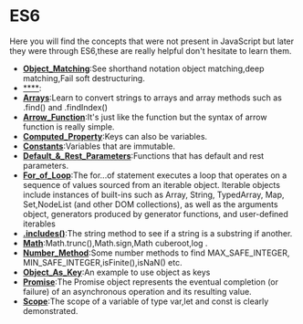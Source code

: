 # ES6

Here you will find the concepts that were not present in JavaScript but later they were through ES6,these are really helpful don't hesitate to learn them.

- [**Object_Matching**]():See shorthand notation object matching,deep matching,Fail soft destructuring.
- [****](https://github.com/aiman-syeda/Triweb-Learning/blob/main/ES6/array_destructuring.js):
- [**Arrays**](https://github.com/aiman-syeda/Triweb-Learning/blob/main/ES6/array_like_str.js):Learn to convert strings to arrays and array methods such as .find() and .findIndex()
- [**Arrow_Function**](https://github.com/aiman-syeda/Triweb-Learning/blob/main/ES6/arrow_function.js):It's just like the function but the syntax of arrow function is really simple.
- [**Computed_Property**](https://github.com/aiman-syeda/Triweb-Learning/blob/main/ES6/computed_property.js):Keys can also be variables.
- [**Constants**](https://github.com/aiman-syeda/Triweb-Learning/blob/main/ES6/constant.js):Variables that are immutable.
- [**Default_&_Rest_Parameters**](https://github.com/aiman-syeda/Triweb-Learning/blob/main/ES6/default_parameter_and_rest_parameter.js):Functions that has default and rest parameters. 
- [**For_of_Loop**](https://github.com/aiman-syeda/Triweb-Learning/blob/main/ES6/for_of_loop.js):The for...of statement executes a loop that operates on a sequence of values sourced from an iterable object. 
Iterable objects include instances of built-ins such as Array, String, TypedArray, Map, Set,NodeList (and other DOM collections), as well as the arguments object, generators produced by generator functions, and user-defined iterables
- [**.includes()**](https://github.com/aiman-syeda/Triweb-Learning/blob/main/ES6/includes_method.js):The string method to see if a string is a substring if another.
- [**Math**](https://github.com/aiman-syeda/Triweb-Learning/blob/main/ES6/math.js):Math.trunc(),Math.sign,Math cuberoot,log .
- [**Number_Method**](https://github.com/aiman-syeda/Triweb-Learning/blob/main/ES6/number_method.js):Some number methods to find MAX_SAFE_INTEGER, MIN_SAFE_INTEGER,isFinite(),isNaN() etc.
- [**Object_As_Key**](https://github.com/aiman-syeda/Triweb-Learning/blob/main/ES6/object_as_key.js):An example to use object as keys
- [**Promise**](https://github.com/aiman-syeda/Triweb-Learning/blob/main/ES6/promise.js):The Promise object represents the eventual completion (or failure) of an asynchronous operation and its resulting value.
- [**Scope**](https://github.com/aiman-syeda/Triweb-Learning/blob/main/ES6/scope.js):The scope of a variable of type var,let and const is clearly demonstrated. 


